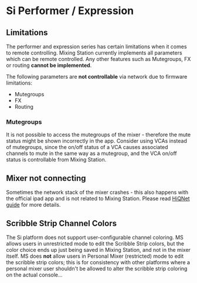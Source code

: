 # Si Performer / Expression

## Limitations

The performer and expression series has certain limitations when it comes to remote controlling.
Mixing Station currently implements all parameters which can be remote controlled.
Any other features such as Mutegroups, FX or routing **cannot be implemented**.

The following parameters are **not controllable** via network due to firmware limitations:

- Mutegroups
- FX
- Routing

### Mutegroups

It is not possible to access the mutegroups of the mixer - therefore the mute status might be shown incorrectly in the app. Consider using VCAs instead of mutegroups, since the on/off status of a VCA causes associated channels to mute in the same way as a mutegroup, and the VCA on/off status is controllable from Mixing Station.

## Mixer not connecting

Sometimes the network stack of the mixer crashes - this also happens with the official ipad app and is not related to Mixing Station.
Please read [HiQNet guide](hiqnet.md) for more details.

## Scribble Strip Channel Colors

The Si platform does not support user-configurable channel coloring.  MS allows users in unrestricted mode to edit the Scribble Strip colors, but the color choice ends up just being saved in Mixing Station, and not in the mixer itself. MS does **not** allow users in Personal Mixer (restricted) mode to edit the scribble strip colors; this is for consistency with other platforms where a personal mixer user shouldn't be allowed to alter the scribble strip coloring on the actual console...
